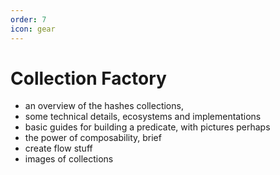 ```yaml
---
order: 7
icon: gear
---
```


# Collection Factory

- an overview of the hashes collections,
- some technical details, ecosystems and implementations
- basic guides for building a predicate, with pictures perhaps
- the power of composability, brief 
- create flow stuff
- images of collections